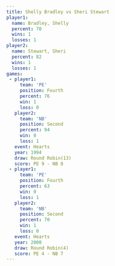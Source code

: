 ```yaml
---
title: Shelly Bradley vs Sheri Stewart
player1:               
  name: Bradley, Shelly
  percent: 70          
  wins: 1              
  losses: 1            
player2:               
  name: Stewart, Sheri 
  percent: 82          
  wins: 1              
  losses: 1            
games:
 - player1:          
     team: 'PE'      
     position: Fourth
     percent: 76     
     win: 1          
     loss: 0         
   player2:          
     team: 'NB'      
     position: Second
     percent: 94     
     win: 0          
     loss: 1         
   event: Hearts        
   year: 1994           
   draw: Round Robin(13)
   score: PE 9 - NB 8   
 - player1:          
     team: 'PE'      
     position: Fourth
     percent: 63     
     win: 0          
     loss: 1         
   player2:          
     team: 'NB'      
     position: Second
     percent: 70     
     win: 1          
     loss: 0         
   event: Hearts       
   year: 2000          
   draw: Round Robin(4)
   score: PE 4 - NB 7  
---
```

